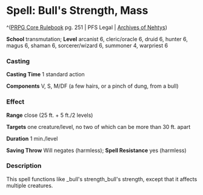 # Spell: Bull's Strength, Mass

^([PRPG Core Rulebook][ss-mass-bull-s-strength] pg. 251 | PFS Legal | [Archives of Nehtys][sn-mass-bull-s-strength])

**School** transmutation; **Level** arcanist 6, cleric/oracle 6, druid 6, hunter 6, magus 6, shaman 6, sorcerer/wizard 6, summoner 4, warpriest 6

### Casting

**Casting Time** 1 standard action  

**Components** V, S, M/DF (a few hairs, or a pinch of dung, from a bull)

### Effect

**Range** close (25 ft. + 5 ft./2 levels)  

**Targets** one creature/level, no two of which can be more than 30 ft. apart  

**Duration** 1 min./level  

**Saving Throw** Will negates (harmless); **Spell Resistance** yes (harmless)

### Description

This spell functions like _bull's strength_bull's strength, except that it affects multiple creatures.

[ss-mass-bull-s-strength]: http://paizo.com/pathfinderRPG/v57
[sn-mass-bull-s-strength]: http://www.archivesofnethys.com/SpellDisplay.aspx?ItemName=Bull%27s%20Strength%2C%20Mass
